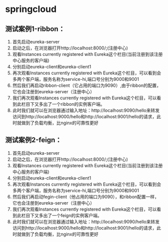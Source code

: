 # springcloud
## 测试案例1-ribbon：
1. 首先启动eureka-server
2. 启动之后，在浏览器打开http://localhost:8000/;(注册中心)
3. 观看Instances currently registered with Eureka这个栏目(当前注册到该注册中心服务的客户端)
4. 分别启动eureka-client和eureka-client1
5. 再次观看Instances currently registered with Eureka这个栏目，可以看到会多两个客户端，服务名称为service-hi,端口号分别为9000和9001
6. 然后我们再启动ribbon-client（它占用的端口为9090）,由于ribbon的配置，它也会注册到eureka-server（注册中心）
7. 我们再次观看Instances currently registered with Eureka这个栏目，可以看到此栏目下又多出了一个ribbon的实例客户端。
8. 此时我们就可以在浏览器通过输入地址：http://localhost:9090/hello来转发访问到http://localhost:9000/hello和http://localhost:9001/hello的请求，此时就做到了负载均衡，比nginx的可靠性更好
## 测试案例2-feign：
1. 首先启动eureka-server
2. 启动之后，在浏览器打开http://localhost:8000/;(注册中心)
3. 观看Instances currently registered with Eureka这个栏目(当前注册到该注册中心服务的客户端)
4. 分别启动eureka-client和eureka-client1
5. 再次观看Instances currently registered with Eureka这个栏目，可以看到会多两个客户端，服务名称为service-hi,端口号分别为9000和9001
6. 然后我们再启动fegin-client（他占用的端口为9090），和ribbon配置一样，它也会注册到eureka-server（注册中心）
7. 我们再次观看Instances currently registered with Eureka这个栏目，可以看到此栏目下又多出了一个feign的实例客户端。
8. 此时我们就可以在浏览器通过输入地址：http://localhost:9090/hello来转发访问到http://localhost:9000/hello和http://localhost:9001/hello的请求，此时就做到了负载均衡，比nginx的可靠性更好
